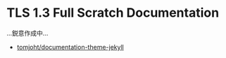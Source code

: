 
# TLS 1.3 Full Scratch Documentation

...鋭意作成中...

- [tomjoht/documentation-theme-jekyll](https://github.com/tomjoht/documentation-theme-jekyll)
